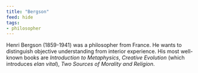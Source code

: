 ```yaml
---
title: "Bergson"
feed: hide
tags:
- philosopher
---
```


Henri Bergson (1859-1941) was a philosopher from France. He wants to distinguish objective understanding from interior experience. His most well-known books are _Introduction to Metaphysics_, _Creative Evolution_ (which introduces _elan vital_), _Two Sources of Morality and Religion_. 